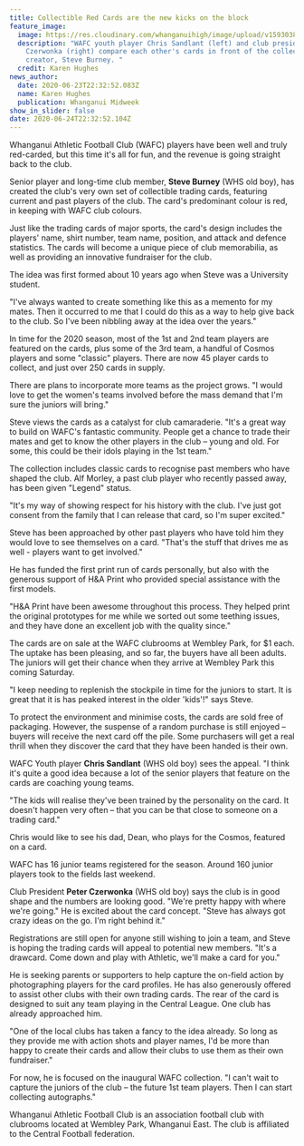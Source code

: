 ```yaml
---
title: Collectible Red Cards are the new kicks on the block
feature_image:
  image: https://res.cloudinary.com/whanganuihigh/image/upload/v1593038030/News/Chris_Sandlant_etc._Midweel_24.6.20._photo_karen_hughes.jpg
  description: "WAFC youth player Chris Sandlant (left) and club president Peter
    Czerwonka (right) compare each other's cards in front of the collection's
    creator, Steve Burney. "
  credit: Karen Hughes
news_author:
  date: 2020-06-23T22:32:52.083Z
  name: Karen Hughes
  publication: Whanganui Midweek
show_in_slider: false
date: 2020-06-24T22:32:52.104Z
---
```

Whanganui Athletic Football Club (WAFC) players have been well and truly red-carded, but this time it's all for fun, and the revenue is going straight back to the club.

Senior player and long-time club member, **Steve Burney** (WHS old boy), has created the club's very own set of collectible trading cards, featuring current and past players of the club. The card's predominant colour is red, in keeping with WAFC club colours.

Just like the trading cards of major sports, the card's design includes the players' name, shirt number, team name, position, and attack and defence statistics. The cards will become a unique piece of club memorabilia, as well as providing an innovative fundraiser for the club.

The idea was first formed about 10 years ago when Steve was a University student.

"I've always wanted to create something like this as a memento for my mates. Then it occurred to me that I could do this as a way to help give back to the club. So I've been nibbling away at the idea over the years."

In time for the 2020 season, most of the 1st and 2nd team players are featured on the cards, plus some of the 3rd team, a handful of Cosmos players and some "classic" players. There are now 45 player cards to collect, and just over 250 cards in supply.

There are plans to incorporate more teams as the project grows. "I would love to get the women's teams involved before the mass demand that I'm sure the juniors will bring."

Steve views the cards as a catalyst for club camaraderie. "It's a great way to build on WAFC's fantastic community. People get a chance to trade their mates and get to know the other players in the club – young and old. For some, this could be their idols playing in the 1st team."

The collection includes classic cards to recognise past members who have shaped the club. Alf Morley, a past club player who recently passed away, has been given "Legend" status.

"It's my way of showing respect for his history with the club. I've just got consent from the family that I can release that card, so I'm super excited."

Steve has been approached by other past players who have told him they would love to see themselves on a card. "That's the stuff that drives me as well - players want to get involved."

He has funded the first print run of cards personally, but also with the generous support of H&A Print who provided special assistance with the first models.

"H&A Print have been awesome throughout this process. They helped print the original prototypes for me while we sorted out some teething issues, and they have done an excellent job with the quality since."

The cards are on sale at the WAFC clubrooms at Wembley Park, for $1 each. The uptake has been pleasing, and so far, the buyers have all been adults. The juniors will get their chance when they arrive at Wembley Park this coming Saturday.

"I keep needing to replenish the stockpile in time for the juniors to start. It is great that it is has peaked interest in the older 'kids'!" says Steve.

To protect the environment and minimise costs, the cards are sold free of packaging. However, the suspense of a random purchase is still enjoyed – buyers will receive the next card off the pile. Some purchasers will get a real thrill when they discover the card that they have been handed is their own.

WAFC Youth player **Chris Sandlant** (WHS old boy) sees the appeal. "I think it's quite a good idea because a lot of the senior players that feature on the cards are coaching young teams.

"The kids will realise they've been trained by the personality on the card. It doesn't happen very often – that you can be that close to someone on a trading card."

Chris would like to see his dad, Dean, who plays for the Cosmos, featured on a card.

WAFC has 16 junior teams registered for the season. Around 160 junior players took to the fields last weekend.

Club President **Peter Czerwonka** (WHS old boy) says the club is in good shape and the numbers are looking good. "We're pretty happy with where we're going." He is excited about the card concept. "Steve has always got crazy ideas on the go. I'm right behind it."

Registrations are still open for anyone still wishing to join a team, and Steve is hoping the trading cards will appeal to potential new members. "It's a drawcard. Come down and play with Athletic, we'll make a card for you."

He is seeking parents or supporters to help capture the on-field action by photographing players for the card profiles. He has also generously offered to assist other clubs with their own trading cards. The rear of the card is designed to suit any team playing in the Central League. One club has already approached him.

"One of the local clubs has taken a fancy to the idea already. So long as they provide me with action shots and player names, I'd be more than happy to create their cards and allow their clubs to use them as their own fundraiser."

For now, he is focused on the inaugural WAFC collection. "I can't wait to capture the juniors of the club – the future 1st team players. Then I can start collecting autographs."

Whanganui Athletic Football Club is an association football club with clubrooms located at Wembley Park, Whanganui East. The club is affiliated to the Central Football federation.


